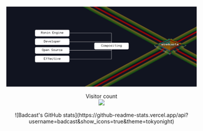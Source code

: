![](./top-footer.png)

<!-- OLD PIC ![](https://media0.giphy.com/media/3otPorWLQJq5GmHRtu/giphy.gif) -->

<p align="center"> 
  Visitor count<br>
  <img src="https://profile-counter.glitch.me/badcast/count.svg" />
</p>

<p align="center">
   ![Badcast's GitHub stats](https://github-readme-stats.vercel.app/api?username=badcast&show_icons=true&theme=tokyonight)
</p>
